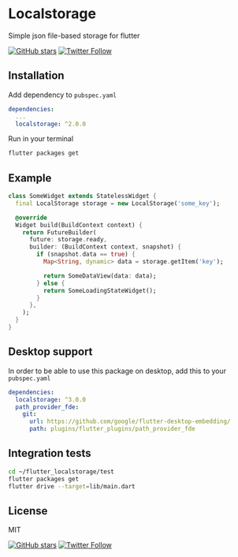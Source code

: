 # Localstorage

Simple json file-based storage for flutter

[![GitHub stars](https://img.shields.io/github/stars/lesnitsky/flutter_localstorage.svg?style=social)](https://github.com/lesnitsky/flutter_localstorage)
[![Twitter Follow](https://img.shields.io/twitter/follow/lesnitsky_a.svg?label=Follow%20me&style=social)](https://twitter.com/lesnitsky_a)

## Installation

Add dependency to `pubspec.yaml`

```yaml
dependencies:
  ...
  localstorage: ^2.0.0
```

Run in your terminal

```sh
flutter packages get
```

## Example

```dart
class SomeWidget extends StatelessWidget {
  final LocalStorage storage = new LocalStorage('some_key');

  @override
  Widget build(BuildContext context) {
    return FutureBuilder(
      future: storage.ready,
      builder: (BuildContext context, snapshot) {
        if (snapshot.data == true) {
          Map<String, dynamic> data = storage.getItem('key');

          return SomeDataView(data: data);
        } else {
          return SomeLoadingStateWidget();
        }
      },
    );
  }
}
```

## Desktop support

In order to be able to use this package on desktop, add this to your `pubspec.yaml`

```pubspec.yaml
dependencies:
  localstorage: ^3.0.0
  path_provider_fde:
    git:
      url: https://github.com/google/flutter-desktop-embedding/
      path: plugins/flutter_plugins/path_provider_fde
```

## Integration tests

```sh
cd ~/flutter_localstorage/test
flutter packages get
flutter drive --target=lib/main.dart
```

## License

MIT

[![GitHub stars](https://img.shields.io/github/stars/lesnitsky/flutter_localstorage.svg?style=social)](https://github.com/lesnitsky/flutter_localstorage)
[![Twitter Follow](https://img.shields.io/twitter/follow/lesnitsky_a.svg?label=Follow%20me&style=social)](https://twitter.com/lesnitsky_a)
